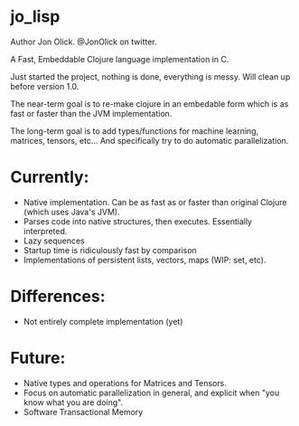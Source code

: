 # jo_lisp

Author Jon Olick. @JonOlick on twitter. 

A Fast, Embeddable Clojure language implementation in C. 

Just started the project, nothing is done, everything is messy. Will clean up before version 1.0.

The near-term goal is to re-make clojure in an embedable form which is as fast or faster than the JVM implementation. 

The long-term goal is to add types/functions for machine learning, matrices, tensors, etc... And specifically try to do automatic parallelization. 

# Currently:
* Native implementation. Can be as fast as or faster than original Clojure (which uses Java's JVM). 
* Parses code into native structures, then executes. Essentially interpreted. 
* Lazy sequences
* Startup time is ridiculously fast by comparison
* Implementations of persistent lists, vectors, maps (WIP: set, etc).

# Differences:
* Not entirely complete implementation (yet)

# Future:
* Native types and operations for Matrices and Tensors. 
* Focus on automatic parallelization in general, and explicit when "you know what you are doing". 
* Software Transactional Memory
